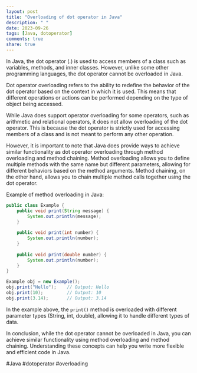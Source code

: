 ```yaml
---
layout: post
title: "Overloading of dot operator in Java"
description: " "
date: 2023-09-26
tags: [Java, dotoperator]
comments: true
share: true
---
```


In Java, the dot operator (.) is used to access members of a class such as variables, methods, and inner classes. However, unlike some other programming languages, the dot operator cannot be overloaded in Java. 

Dot operator overloading refers to the ability to redefine the behavior of the dot operator based on the context in which it is used. This means that different operations or actions can be performed depending on the type of object being accessed.

While Java does support operator overloading for some operators, such as arithmetic and relational operators, it does not allow overloading of the dot operator. This is because the dot operator is strictly used for accessing members of a class and is not meant to perform any other operation.

However, it is important to note that Java does provide ways to achieve similar functionality as dot operator overloading through method overloading and method chaining. Method overloading allows you to define multiple methods with the same name but different parameters, allowing for different behaviors based on the method arguments. Method chaining, on the other hand, allows you to chain multiple method calls together using the dot operator.

Example of method overloading in Java:

```java
public class Example {
    public void print(String message) {
        System.out.println(message);
    }
    
    public void print(int number) {
        System.out.println(number);
    }
    
    public void print(double number) {
        System.out.println(number);
    }
}

Example obj = new Example();
obj.print("Hello");    // Output: Hello
obj.print(10);         // Output: 10
obj.print(3.14);       // Output: 3.14
```

In the example above, the `print()` method is overloaded with different parameter types (String, int, double), allowing it to handle different types of data.

In conclusion, while the dot operator cannot be overloaded in Java, you can achieve similar functionality using method overloading and method chaining. Understanding these concepts can help you write more flexible and efficient code in Java.

#Java #dotoperator #overloading